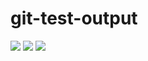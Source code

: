 # git-test-output
![](https://github.com/bayareawebpro/git-test-output/workflows/ci/badge.svg)
![](https://img.shields.io/badge/License-MIT-success.svg)
![](https://img.shields.io/badge/Version-1.0-blue.svg)
